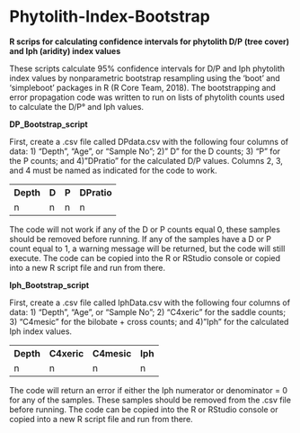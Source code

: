 # Phytolith-Index-Bootstrap
<B>R scrips for calculating confidence intervals for phytolith D/P (tree cover) and Iph (aridity) index values</B>

These scripts calculate 95% confidence intervals for D/P and Iph phytolith index values by nonparametric bootstrap resampling using the ‘boot’ and ‘simpleboot’ packages in R (R Core Team, 2018). The bootstrapping and error propagation code was written to run on lists of phytolith counts used to calculate the D/P° and Iph values.

<B>DP_Bootstrap_script</B>

First, create a .csv file called DPdata.csv with the following four columns of data: 1) “Depth”, “Age”, or “Sample No”; 2)” D” for the D counts; 3) “P” for the P counts; and 4)”DPratio” for the calculated D/P values. Columns 2, 3, and 4 must be named as indicated for the code to work.

<table>
  <tr>
    <th>Depth</th>
    <th> D </th>
    <th> P </th>
    <th>DPratio</th>
  </tr>
  <tr>
    <td>n</td>
    <td>n</td>
    <td>n</td>
    <td>n</td>
  </tr>
  </table>
  
The code will not work if any of the D or P counts equal 0, these samples should be removed before running. If any of the samples have a D or P count equal to 1, a warning message will be returned, but the code will still execute. The code can be copied into the R or RStudio console or copied into a new R script file and run from there.


<B>Iph_Bootstrap_script</B>

First, create a .csv file called IphData.csv with the following four columns of data: 1) “Depth”, “Age”, or “Sample No”; 2) “C4xeric” for the saddle counts; 3) “C4mesic” for the bilobate + cross counts; and 4)”Iph” for the calculated Iph index values.

<table>
  <tr>
    <th>Depth</th>
    <th>C4xeric</th>
    <th>C4mesic</th>
    <th>Iph </th>
  </tr>
  <tr>
    <td>n</td>
    <td>n</td>
    <td>n</td>
    <td>n</td>
  </tr>
  </table>

The code will return an error if either the Iph numerator or denominator = 0 for any of the samples. These samples should be removed from the .csv file before running. The code can be copied into the R or RStudio console or copied into a new R script file and run from there.


